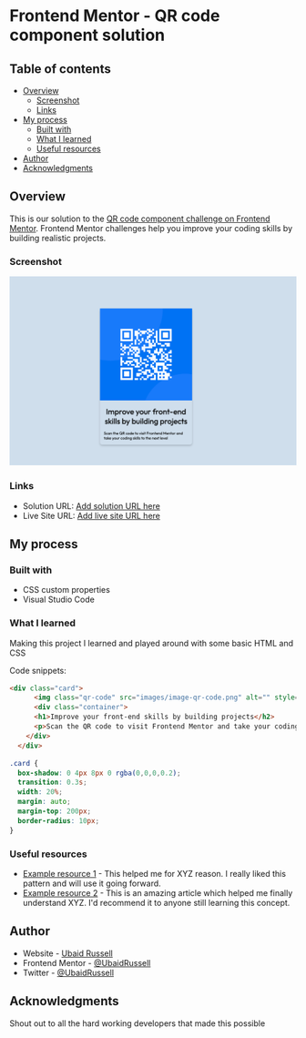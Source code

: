 # Frontend Mentor - QR code component solution

## Table of contents

- [Overview](#overview)
  - [Screenshot](#screenshot)
  - [Links](#links)
- [My process](#my-process)
  - [Built with](#built-with)
  - [What I learned](#what-i-learned)
  - [Useful resources](#useful-resources)
- [Author](#author)
- [Acknowledgments](#acknowledgments)

## Overview
  This is our solution to the [QR code component challenge on Frontend Mentor](https://www.frontendmentor.io/challenges/qr-code-component-iux_sIO_H). Frontend Mentor challenges help you improve your coding skills by building realistic projects. 
### Screenshot

![image](images/qr-code-image.png)


### Links

- Solution URL: [Add solution URL here](https://your-solution-url.com)
- Live Site URL: [Add live site URL here](https://ubaidrussell.com/QR-code-component/)

## My process

### Built with
- CSS custom properties
- Visual Studio Code

### What I learned

Making this project I learned and played around with some basic HTML and CSS

Code snippets:

```html
<div class="card">
      <img class="qr-code" src="images/image-qr-code.png" alt="" style="width:100%">
      <div class="container">
      <h1>Improve your front-end skills by building projects</h2>
      <p>Scan the QR code to visit Frontend Mentor and take your coding skills to the next level</p>
    </div>
  </div>
```
```css
.card {
  box-shadow: 0 4px 8px 0 rgba(0,0,0,0.2);
  transition: 0.3s;
  width: 20%;
  margin: auto;
  margin-top: 200px;
  border-radius: 10px;
}
```


### Useful resources

- [Example resource 1](https://www.example.com) - This helped me for XYZ reason. I really liked this pattern and will use it going forward.
- [Example resource 2](https://www.example.com) - This is an amazing article which helped me finally understand XYZ. I'd recommend it to anyone still learning this concept.


## Author

- Website - [Ubaid Russell](UbaidRussell.com)
- Frontend Mentor - [@UbaidRussell](https://www.frontendmentor.io/profile/UbaidRussell)
- Twitter - [@UbaidRussell](https://www.twitter.com/UbaidRussell)

## Acknowledgments

Shout out to all the hard working developers that made this possible
